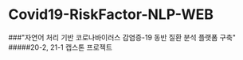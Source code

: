 # Covid19-RiskFactor-NLP-WEB

###"자연어 처리 기반 코로나바이러스 감염증-19 동반 질환 분석 플랫폼 구축"  
#####20-2, 21-1 캡스톤 프로젝트
